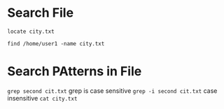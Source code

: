 # Search File
```locate city.txt```

```find /home/user1 -name city.txt```


# Search PAtterns in File

```grep second cit.txt```
grep is case sensitive
```grep -i second cit.txt```
case insensitive
```cat city.txt```
